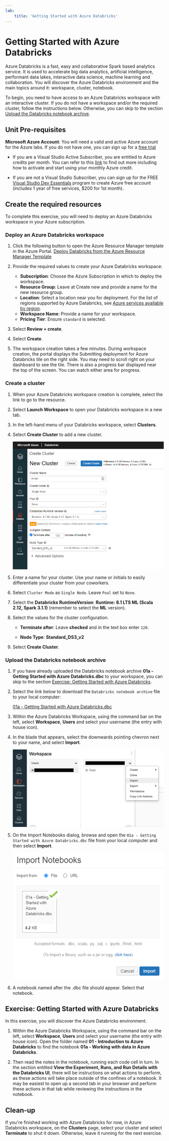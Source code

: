 ```yaml
---
lab:
    title: 'Getting Started with Azure Databricks'
---
```

# Getting Started with Azure Databricks

Azure Databricks is a fast, easy and collaborative Spark based analytics service. It is used to accelerate big data analytics, artificial intelligence, performant data lakes, interactive data science, machine learning and collaboration.
You will discover the Azure Databricks environment and the main topics around it: workspace, cluster, notebook.

To begin, you need to have access to an Azure Databricks workspace with an interactive cluster. If you do not have a workspace and/or the required cluster, follow the instructions below. Otherwise, you can skip to the section [Upload the Databricks notebook archive](#Upload-the-Databricks-notebook-archive).

## Unit Pre-requisites

**Microsoft Azure Account**: You will need a valid and active Azure account for the Azure labs. If you do not have one, you can sign up for a [free trial](https://azure.microsoft.com/free/)

- If you are a Visual Studio Active Subscriber, you are entitled to Azure credits per month. You can refer to this [link](https://azure.microsoft.com/pricing/member-offers/credit-for-visual-studio-subscribers/) to find out more including how to activate and start using your monthly Azure credit.

- If you are not a Visual Studio Subscriber, you can sign up for the FREE [Visual Studio Dev Essentials](https://www.visualstudio.com/dev-essentials/) program to create Azure free account (includes 1 year of free services, $200 for 1st month).

## Create the required resources

To complete this exercise, you will need to deploy an Azure Databricks workspace in your Azure subscription.

### Deploy an Azure Databricks workspace

1. Click the following button to open the Azure Resource Manager template in the Azure Portal.
   [Deploy Databricks from the Azure Resource Manager Template](https://portal.azure.com/#create/Microsoft.Template/uri/https%3A%2F%2Fraw.githubusercontent.com%2FAzure%2Fazure-quickstart-templates%2Fmaster%2F101-databricks-workspace%2Fazuredeploy.json)

1. Provide the required values to create your Azure Databricks workspace:

   - **Subscription**: Choose the Azure Subscription in which to deploy the workspace.
   - **Resource Group**: Leave at Create new and provide a name for the new resource group.
   - **Location**: Select a location near you for deployment. For the list of regions supported by Azure Databricks, see [Azure services available by region](https://azure.microsoft.com/regions/services/).
   - **Workspace Name**: Provide a name for your workspace.
   - **Pricing Tier**: Ensure `standard` is selected.

1. Select **Review + create**.
1. Select **Create**.
1. The workspace creation takes a few minutes. During workspace creation, the portal displays the Submitting deployment for Azure Databricks tile on the right side. You may need to scroll right on your dashboard to see the tile. There is also a progress bar displayed near the top of the screen. You can watch either area for progress.

### Create a cluster

1. When your Azure Databricks workspace creation is complete, select the link to go to the resource.

1. Select **Launch Workspace** to open your Databricks workspace in a new tab.

1. In the left-hand menu of your Databricks workspace, select **Clusters**.

1. Select **Create Cluster** to add a new cluster.

    ![The create cluster page](images/02-azure-databricks-create-cluster.png 'Create New Cluster Dialog')

1. Enter a name for your cluster. Use your name or initials to easily differentiate your cluster from your coworkers.

1. Select `Cluster Mode` as `Single Node`. Leave `Pool` set to `None`.

1. Select the **Databricks RuntimeVersion**: **Runtime: 8.1 LTS ML (Scala 2.12, Spark 3.1.1)** (remember to select the **ML** version).

1. Select the values for the cluster configuration.

    - **Terminate after**: Leave **checked** and in the text box enter `120`.

    - **Node Type**: **Standard_DS3_v2**

1. Select **Create Cluster**.

### Upload the Databricks notebook archive

1. If you have already uploaded the Databricks notebook archive **01a - Getting Started with Azure Databricks.dbc** to your workspace, you can skip to the section [Exercise: Getting Started with Azure Databricks](#Exercise-Getting-Started-with-Azure-Databricks).

2. Select the link below to download the `Databricks notebook archive` file to your local computer:

   [01a - Getting Started with Azure Databricks.dbc](/01a%20-%20Getting%20Started%20with%20Azure%20Databricks.dbc?raw=true)

3. Within the Azure Databricks Workspace, using the command bar on the left, select **Workspace**, **Users** and select your username (the entry with house icon).

4. In the blade that appears, select the downwards pointing chevron next to your name, and select **Import**.

    ![The Import menu item can be accessed by selecting your username from the list of users in the workspace.](images/02-azure-databricks-import-menu.png "Import Menu")

5. On the Import Notebooks dialog, browse and open the `01a - Getting Started with Azure Databricks.dbc` file from your local computer and then select **Import**.

    ![Obtaining a local copy of the notebook.](images/01a-import-notebook.png "Obtaining a local copy of the notebook")

6. A notebook named after the .dbc file should appear. Select that notebook.

## Exercise: Getting Started with Azure Databricks

In this exercise, you will discover the Azure Databricks environment.

1. Within the Azure Databricks Workspace, using the command bar on the left, select **Workspace**, **Users** and select your username (the entry with house icon). Open the folder named **01 - Introduction to Azure Databricks** to find the notebook **01a - Working with data in Azure Databricks**.

2. Then read the notes in the notebook, running each code cell in turn.  In the section entitled **View the Experiment, Runs, and Run Details with the Databricks UI**, there will be instructions on what actions to perform, as these actions will take place outside of the confines of a notebook.  It may be easiest to open up a second tab in your browser and perform these actions in that tab while reviewing the instructions in the notebook.

## Clean-up

If you're finished working with Azure Databricks for now, in Azure Databricks workspace, on the **Clusters** page, select your cluster and select **Terminate** to shut it down. Otherwise, leave it running for the next exercise.
